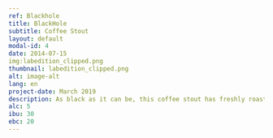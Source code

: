 ```yaml
---
ref: Blackhole
title: BlackHole
subtitle: Coffee Stout
layout: default
modal-id: 4
date: 2014-07-15
img:labedition_clipped.png
thumbnail: labedition_clipped.png
alt: image-alt
lang: en
project-date: March 2019
description: As black as it can be, this coffee stout has freshly roasted coffee beans steeped for just the right amount of time. 
alc: 5
ibu: 30
ebc: 20
---
```

